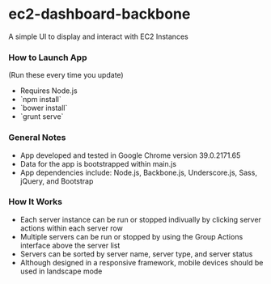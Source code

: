 ec2-dashboard-backbone
======================

A simple UI to display and interact with EC2 Instances

<h3>How to Launch App</h3>
(Run these every time you update)
<ul>
<li>Requires Node.js</li>
<li>`npm install`</li>
<li>`bower install`</li>
<li>`grunt serve`</li>
</ul>
<h3>General Notes</h3>
<ul>
<li>App developed and tested in Google Chrome version 39.0.2171.65</li>
<li>Data for the app is bootstrapped within main.js</li>
<li>App dependencies include: Node.js, Backbone.js, Underscore.js, Sass, jQuery, and Bootstrap</li>
</ul>
<h3>How It Works</h3>
<ul>
<li>Each server instance can be run or stopped indivually by clicking server actions within each server row</li>
<li>Multiple servers can be run or stopped by using the Group Actions interface above the server list</li>
<li>Servers can be sorted by server name, server type, and server status</li>
<li>Although designed in a responsive framework, mobile devices should be used in landscape mode</li>
</ul>
